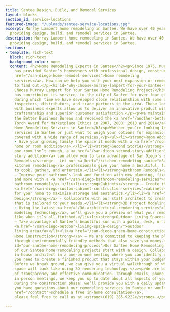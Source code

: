 ```yaml
---
title: Santee Design, Build, and Remodel Services
layout: blocks
section_id: service-locations
featured-image: "/uploads/santee-service-locations.jpg"
excerpt: Murray Lampert home remodeling in Santee. We have over 40 years experience
  providing design, build, and remodel services in Santee.
description: Murray Lampert home remodeling in Santee. We have over 40 years experience
  providing design, build, and remodel services in Santee.
sections:
- template: rich-text
  block: rich-text
  background-color: none
  content: <h2>Home Remodeling Experts in Santee</h2><p>Since 1975, Murray Lampert
    has provided Santee’s homeowners with professional design, construction, and <a
    href="/san-diego-home-remodel-services">home remodeling
    services</a>. How can we help you with your next expansion or remodel? Read on
    to find out.</p><h3 id="why-choose-murray-lampert-for-your-santee-home-remodeling-project-">Why
    Choose Murray Lampert for Your Santee Home Remodeling Project?</h3><p>Murray Lampert
    has contributed its services to the city of Santee for over four generations,
    during which time we have developed close relationships with some of the best
    inspectors, distributors, and trade partners in the area. These longstanding relationships
    with business experts allow us to deliver an innovative product with unmatched
    craftsmanship and superior customer satisfaction.</p><p>We maintain an A+ with
    the Better Business Bureau and received the <a href="/another-better-business-bureau-torch-award">BBB
    Torch Award for Marketplace Ethics in 2007, 2008, 2010 and 2014</a>.</p><h3 id="our-home-remodeling-services-in-santee">Our
    Home Remodeling Services in Santee</h3><p>Whether you’re looking for home remodeling
    services in Santee or just want to weigh your options for expansion, we have you
    covered with a wide range of services.</p><ul><li><strong>Room Additions</strong>
    - Give your growing family the space it needs with a <a href="/room-additions-santee">Santee
    home or room addition</a>.</li><li><strong>Second Stories</strong> - If
    one room isn’t enough, a <a href="/san-diego-second-story-addition">second
    story addition</a> can allow you to take advantage of San Diego’s scenic views.</li><li><strong>Kitchen
    Remodels</strong> - Let our <a href="/kitchen-remodeling-santee">Santee
    kitchen remodeling</a> professionals give your home a beautiful, functional space
    to cook, gather, and entertain.</li><li><strong>Bathroom Remodels</strong>
    – Improve your bathroom’s look and function with new plumbing, fixtures, tiles,
    and more with a <a href="/san-diego-bathroom-remodeling-services">custom
    bathroom remodel</a>.</li><li><strong>Cabinets</strong> – Create the perfect
    <a href="/san-diego-custom-cabinet-construction-services">cabinets</a>
    for your home to maximize storage and aesthetics.</li><li><a href="/san-diego-architectural-design-services"><strong>Architectural
    Design</strong></a> - Collaborate with our staff architect to create a design
    that is tailored to your needs.</li><li><strong>3D Project Modeling</strong>
    - Using the latest <a href="/3d-architectural-rendering-services">3D
    modeling technology</a>, we’ll give you a preview of what your remodel will look
    like when it’s all finished.</li><li><strong>Outdoor Living Spaces</strong>
    – Take advantage of Santee’s beautiful sun with a patio, deck, or other custom
    <a href="/san-diego-outdoor-living-space-design/">outdoor
    living area</a></li><li><a href="/san-diego-green-home-construction"><strong>Green
    Home Construction</strong></a> – We are committed to keeping the planet healthy
    through environmentally friendly methods that also save you money.</li></ul><h3
    id="our-santee-home-remodeling-process">Our Santee Home Remodeling Process</h3><p>All
    of our Santee home remodeling projects start with a design. Collaborate with our
    in-house architect in a one-on-one meeting where you can identify exactly what
    you need to create a finished product that stays within your budget and timeline.
    Before we break ground, we can give you a virtual walkthrough of what the remodeled
    space will look like using 3D rendering technology.</p><p>We are big proponents
    of transparency and effective communication. Through emails, phone calls, and
    in-person meetings, we keep you up to date about all aspects of your project.
    During the construction phase, we’ll provide you with a daily update.</p><p>If
    you have questions about our remodeling services in Santee or would like to <a
    href="/contact">schedule a free in-home consultation</a>,
    please feel free to call us at <strong>(619) 285-9222</strong>.</p>

---
```

